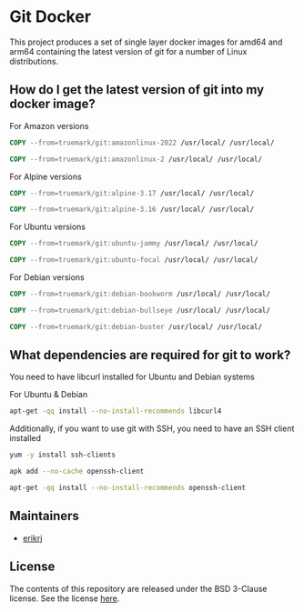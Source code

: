 # Git Docker

This project produces a set of single layer docker images for amd64 and arm64
containing the latest version of git for a number of Linux distributions.

## How do I get the latest version of git into my docker image?


For Amazon versions

```dockerfile
COPY --from=truemark/git:amazonlinux-2022 /usr/local/ /usr/local/
```

```dockerfile
COPY --from=truemark/git:amazonlinux-2 /usr/local/ /usr/local/
```

For Alpine versions

```dockerfile
COPY --from=truemark/git:alpine-3.17 /usr/local/ /usr/local/
```

```dockerfile
COPY --from=truemark/git:alpine-3.16 /usr/local/ /usr/local/
```

For Ubuntu versions

```dockerfile
COPY --from=truemark/git:ubuntu-jammy /usr/local/ /usr/local/
```

```dockerfile
COPY --from=truemark/git:ubuntu-focal /usr/local/ /usr/local/
```

For Debian versions

```dockerfile
COPY --from=truemark/git:debian-bookworm /usr/local/ /usr/local/
```

```dockerfile
COPY --from=truemark/git:debian-bullseye /usr/local/ /usr/local/
```

```dockerfile
COPY --from=truemark/git:debian-buster /usr/local/ /usr/local/
```

## What dependencies are required for git to work?

You need to have libcurl installed for Ubuntu and Debian systems

For Ubuntu & Debian
```bash
apt-get -qq install --no-install-recommends libcurl4
```

Additionally, if you want to use git with SSH, you need to have an SSH client installed

```bash
yum -y install ssh-clients
```

```bash
apk add --no-cache openssh-client
```

```bash
apt-get -qq install --no-install-recommends openssh-client
```

## Maintainers

 - [erikrj](https://github.com/erikrj)

## License

The contents of this repository are released under the BSD 3-Clause license. See the
license [here](https://github.com/truemark/git-docker/blob/main/LICENSE.txt).


